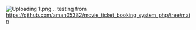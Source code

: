 ![Uploading 1.png…]()
testing from https://github.com/aman05382/movie_ticket_booking_system_php/tree/main
